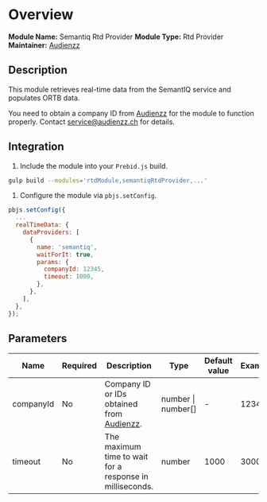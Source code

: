 # Overview

**Module Name:** Semantiq Rtd Provider
**Module Type:** Rtd Provider
**Maintainer:** [Audienzz](https://audienzz.com)

## Description

This module retrieves real-time data from the SemantIQ service and populates ORTB data.

You need to obtain a company ID from [Audienzz](https://audienzz.com) for the module to function properly. Contact [service@audienzz.ch](mailto:service@audienzz.ch) for details.

## Integration

1. Include the module into your `Prebid.js` build.

  ```sh
  gulp build --modules='rtdModule,semantiqRtdProvider,...'
  ```

1. Configure the module via `pbjs.setConfig`.

  ```js
  pbjs.setConfig({
    ...
    realTimeData: {
      dataProviders: [
        {
          name: 'semantiq',
          waitForIt: true,
          params: {
            companyId: 12345,
            timeout: 1000,
          },
        },
      ],
    },
  });
  ```

## Parameters

| Name       | Required | Description                                                       | Type               | Default value | Example               |
| ---------- | -------- | ----------------------------------------------------------------- | ------------------ | ------------- | --------------------- |
| companyId  | No       | Company ID or IDs obtained from [Audienzz](https://audienzz.com). | number \| number[] | -             | 12345                 |
| timeout    | No       | The maximum time to wait for a response in milliseconds.          | number             | 1000          | 3000                  |
